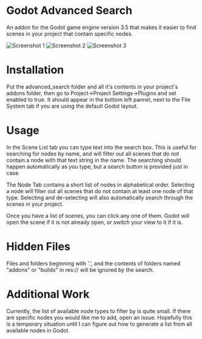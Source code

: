 # Godot Advanced Search
An addon for the Godot game engine version 3.5 that makes it easier to find scenes in your project that contain specific nodes.

![Screenshot 1](/Screenshot1.png) ![Screenshot 2](/Screenshot2.png) ![Screenshot 3](/Screenshot3.png)

# Installation
Put the advanced_search folder and all it's contents in your project's addons folder, then go to Project->Project Settings->Plugins and set enabled to true. It should appear in the bottom left pannel, next to the File System tab if you are using the default Godot layout.

# Usage
In the Scene List tab you can type text into the search box. This is useful for searching for nodes by name, and will filter out all scenes that do not contain a node with that text string in the name. The searching should happen automatically as you type, but a search button is provided just in case.

The Node Tab contains a short list of nodes in alphabetical order. Selecting a node will filter out all scenes that do not contain at least one node of that type. Selecting and de-selecting will also automatically search through the scenes in your project.

Once you have a list of scenes, you can click any one of them. Godot will open the scene if it is not already open, or switch your view to it if it is.

# Hidden Files
Files and folders beginning with '.', and the contents of folders named "addons" or "builds" in res:// will be ignored by the search.

# Additional Work
Currently, the list of available node types to filter by is quite small. If there are specific nodes you would like me to add, open an issue. Hopefully this is a temporary situation until I can figure out how to generate a list from all available nodes in Godot.
